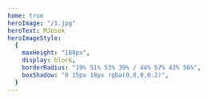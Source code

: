 ```yaml
---
home: true
heroImage: "/1.jpg"
heroText: MJosek
heroImageStyle:
  {
    maxHeight: "188px",
    display: block,
    borderRadius: "19% 51% 53% 39% / 44% 57% 43% 56%",
    boxShadow: "0 15px 18px rgba(0,0,0,0.2)",
  } 
---
```

<!-- test -->
